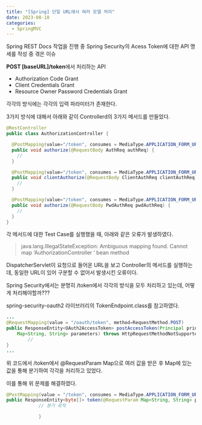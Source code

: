 ```yaml
---
title: "[Spring] 단일 URL에서 여러 모델 처리"
date: 2023-08-18
categories:
  - SpringMVC
---
```


Spring REST Docs 작업을 진행 중 Spring Security의 Acess Token에 대한 API 명세를 작성 중 겪은 이슈

**POST [baseURL]/token**에서 처리하는 API

- Authorization Code Grant
- Client Credentials Grant
- Resource Owner Password Credentials Grant

각각의 방식에는 각각의 입력 파라미터가 존재한다.

3가지 방식에 대해서 아래와 같이 Controllerd의 3가지 메서드를 만들었다.

```java
@RestController
public class AuthorizationController {

  @PostMapping(value="/token", consumes = MediaType.APPLICATION_FORM_URLENCODED_VALUE)
  public void authorize(@RequestBody AuthReq authReq) {
    //
  }

  @PostMapping(value="/token", consumes = MediaType.APPLICATION_FORM_URLENCODED_VALUE)
  public void clientAuthorize(@RequestBody ClientAuthReq clientAuthReq) {
    //
  }

  @PostMapping(value="/token", consumes = MediaType.APPLICATION_FORM_URLENCODED_VALUE)
  public void authorize(@RequestBody PwdAuthReq pwdAuthReq) {
    //
  }
}
```

각 메서드에 대한 Test Case를 실행했을 때, 아래와 같은 오류가 발생하였다.

> java.lang.IllegalStateException: Ambiguous mapping found. Cannot map ‘AuthorizationController ’ bean method

DispatcherServlet이 요청으로 들어온 URL을 보고 Controller의 메서드를 실행하는데, 동일한 URL이 있어 구분할 수 없어서 발생시킨 오류이다.

Spring Security에서는 분명히 /token에서 각각의 방식을 모두 처리하고 있는데, 어떻게 처리해야할까???

spring-security-oauth2 라이브러리의 TokenEndpoint.class를 참고하였다.

```java
...
@RequestMapping(value = "/oauth/token", method=RequestMethod.POST)
public ResponseEntity<OAuth2AccessToken> postAccessToken(Principal principal, @RequestParam
	Map<String, String> parameters) throws HttpRequestMethodNotSupportedException {
        //
}
...

```

위 코드에서 /token에서 @RequestParam Map으로 여러 값을 받은 후 Map에 있는 값을 통해 분기하여 각각을 처리하고 있었다.

이를 통해 위 문제를 해결하였다.

```java
@PostMapping(value = "/token", consumes = MediaType.APPLICATION_FORM_URLENCODED_VALUE)
public ResponseEntity<byte[]> token(@RequestParam Map<String, String> parameters) throws IOException {
            // 분기 로직

            }
```